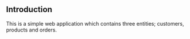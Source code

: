 ## Introduction

This is a simple web application which contains three entities; customers, products and orders.
